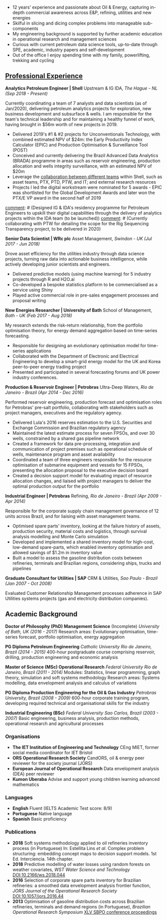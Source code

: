 - 12 years' experience and passionate about Oil & Energy, capturing in-depth commercial awareness across E&P, refining, utilities and new energies
- Skilful in slicing and dicing complex problems into manageable sub-components
- My engineering background is supported by further academic education in operational research and management sciences
- Curious with current petroleum data science tools, up-to-date through SPE, academic, industry papers and self-development
- Out of the office I enjoy spending time with my family, powerlifting, trekking and cycling

[comment]: # (I am skilful in slicing and communicating complex problems into modularised sub-components)
[comment]: # (decision scientist)
[comment]: # (designing analytics solutions and supporting colleagues translate mathematics into engineering and management language.)


## [Professional Experience](https://www.linkedin.com/in/efs-alvarenga/)
__Analytics Petroleum Engineer | Shell__ Upstream & IG IDA,
_The Hague - NL (Sep 2018 - Present)_

Currently coordinating a team of 7 analysts and data scientists (as of Jan/2020), delivering petroleum analytics projects for exploration, new business development and subsurface & wells. I am responsible for the team's technical leadership and for maintaining a healthy funnel of work, having brought in $56m worth of new projects in 2019.
- Delivered 2019's #1 & #2 projects for Unconventionals Technology, with combined estimated NPV of $24m: the Early Productivity Index Calculator (EPIC) and Production Optimisation & Surveillance Tool (POST)
- Conceived and currently delivering the Brazil Advanced Data Analytics (BRADA) programme in areas such as reservoir engineering, production allocation and wells integrity surveillance, with an estimated NPV of $20m
- Leverage the [collaboration between different teams](https://headlinesuk.foleon.com/shell-ai/shellai2019report/upstream-analytics/) within Shell, such as asset teams, PTX, PTD, PTW, and IT; and external research resources
- Projects I led the digital workstream were nominated for 5 awards - EPIC was shortlisted for the Global Development Awards and later won the PTX/E VP award in the second half of 2019

[comment]: # (Elf)
[comment]: # (Collaboration with R&D)
[comment]: # (Designed IG & IDA's residency programme for Petroleum Engineers to upskill their digital capabilities through the delivery of analytics projects within the IDA team (to be launched))
[comment]: # (Currently collaborating with PTW for detailing the scope for the Rig Sequencing Transparency project, to be delivered in 2020)


__Senior Data Scientist | WRc plc__ Asset Management,
_Swindon - UK  (Jul 2017 - Jun 2018)_

Drove asset efficiency for the utilities industry through data science projects, turning raw data into actionable business intelligence, while actively developing junior scientists and engineers.
- Delivered predictive models (using machine learning) for 5 industry projects through R and H2O.ai
- Co-developed a bespoke statistics platform to be commercialised as a service using Shiny
- Played active commercial role in pre-sales engagement processes and proposal writing

[comment]: # (Leaded data analytics training cohorts for the Environment Agency, Southern Water and DNV GL)
[comment]: # (Supported analysts' development through on-the-job technical coaching)
[comment]: # (Standardised data visualisations by developing an internal R package for graphics)
[comment]: # (Provided guidance on academic publishing of innovative data science models applied to utilities)
[comment]: # (responsible for project scoping)
[comment]: # (leakage, water quality asset resilience, investment optimisation)


__New Energies Researcher | University of Bath__ School of Management,
_Bath - UK (Feb 2017 - Aug 2018)_

My research extends the risk-return relationship, from the portfolio optimisation theory, for energy demand aggregation based on time-series forecasting.
- Responsible for designing an evolutionary optimisation model for time-series applications
- Collaborated with the Department of Electronic and Electrical Engineering to develop a smart-grid energy model for the UK and Korea peer-to-peer energy trading project
- Presented and participated in several forecasting forums and UK power industry conferences.

[comment]: # (I hypothesise that a portfolio of customers, chosen through maximising the forecast accuracy, would be an ideal trading object within a peer-to-peer energy marketplace)

__Production & Reservoir Engineer | Petrobras__ Ultra-Deep Waters,
_Rio de Janeiro - Brazil (Apr 2014 - Dec 2016)_

Performed reservoir engineering, production forecast and optimisation roles for Petrobras' pre-salt portfolio, collaborating with stakeholders such as project managers, executives and the regulatory agency.
- Delivered Lula's 2016 reserves estimation to the U.S. Securities and Exchange Commission and Brazilian regulatory agency
- Maintained the latest estimate process for seven FPSOs, and over 30 wells, constrained by a shared gas pipeline network
- Created a framework for data pre-processing, integration and communication of project premises such as operational schedule of wells, maintenance program and asset availability
- Coordinated a team of three engineers responsible for the resource optimisation of submarine equipment and vessels for 15 FPSOs, presenting the allocation proposal to the executive decision board
- Created a decision support model for evaluating impact of resource allocation changes, and liaised with project managers to deliver the optimal production output for the portfolio

[comment]: # (Programmed the activity of eight vessels in an in-house scheduling platform, connecting 25 ultra-deep wells in 2015, and reducing the average idle time in 5%.)
[comment]: # (Assessed the risk of different production estimations for the decision-making process using Excel @Risk)
[comment]: # (This model supported strategic decision making, production forecasting and investment optimisation)
[comment]: # (Designed a machine learning oil/water permeability model implementing clustering and classification algorithms)

__Industrial Engineer | Petrobras__ Refining,
_Rio de Janeiro - Brazil (Apr 2009 - Apr 2014)_

Responsible for the corporate supply chain management governance of 12 units across Brazil, and for liaising with asset management teams.
- Optimised spare parts' inventory, looking at the failure history of assets, production security, material costs and logistics, through survival analysis modelling and Monte Carlo simulation
- Developed and implemented a shared inventory model for high-cost, low-demand spare-parts, which enabled inventory optimisation and allowed savings of $1.2m in inventory value
- Built a model to assess the gasoline distribution costs between refineries, terminals and Brazilian regions, considering ships, trucks and pipelines

[comment]: # (Liaised with maintenance, reliability and engineering teams to develop the first version of the Predictive Maintenance Supply Planning Standard for Petrobras Refining Division, supporting 12 refineries)
[comment]: # (Responsible for the supply chain dashboard for the refinery system, using SAP ERP and BI data)
[comment]: # (Designed inventory outsourcing contracts for 6 refineries)
[comment]: # (Member of the refining inventory demobilisation team, negotiating the return of USD 16 million in stock value of unused spare-parts to suppliers)
[comment]: # (Evaluated the supply chain management compliance in 6 refineries, comparing them to Petrobras benchmarks in inventory control, procurement and maintenance integration)
[comment]: # (Responsible for materials supply planning of scheduled maintenance shortages, integrating with Asset Management processes.)
[comment]: # (Designed performance KPIs for material planning and overplus requests for large maintenance projects)
[comment]: # (Developed the first version of the Predictive Maintenance Supply Planning Standard for Petrobras Refining Division, supporting 12 refineries)
[comment]: # (Liaised with maintenance, reliability and engineering teams to deliver the supply chain plan for units’ routine maintenance data mining SAP reports to feed a survival analysis model on Weibul++)
[comment]: # (Experienced in materials procurement management for two large maintenance projects - USD 25 million, each and one revamp project - USD 100 million)


__Graduate Consultant for Utilities | SAP__ CRM & Utilities,
_Sao Paulo - Brazil (Jan 2007 - Oct 2008)_

Evaluated Customer Relationship Management processes adherence in SAP Utilities systems projects (gas and electricity distribution companies).

[comment]: # (Supported pre-sales teams for consumer products and beverages industries)
[comment]: # (Responsible for assessing the implementation practices at SAP projects for Brazilian gas and energy distribution companies, such as Neoenergia, CPFL and Comgas.)
[comment]: # (This task involved a lot of experience exchange with SAP Germany and Latin America employees, alongside defining the best implementation techniques that would comply with the process required by the customers. I had the opportunity to define the data communication strategy from the CRM module to the central SAP module, regarding utilities customer databases.)
[comment]: # (Supported commercial teams for consumer products and beverages industries, such as Coca-Cola, Schincariol, Johnson & Johnson and Fast Shop.)


## Academic Background
__Doctor of Philosophy (PhD) Management Science__ (Incomplete)
_University of Bath, UK (2016 - 2017)_
Research areas: Evolutionary optimisation, time-series forecast, portfolio optimisation, energy aggregation

__PG Diploma Petroleum Engineering__
_Catholic University Rio de Janeiro, Brazil (2014 - 2015)_
400-hour postgraduate course comprising reservoir, drilling, production engineering and economic analysis

__Master of Science (MSc) Operational Research__
_Federal University Rio de Janeiro, Brazil (2011 - 2014)_
Modules: Statistics, linear programming, graph theory, simulation and soft systems methodology
Research areas: Systems modelling, data envelopment analysis and calculus of variations

__PG Diploma Production Engineering for the Oil & Gas Industry__
_Petrobras University, Brazil (2008 - 2009)_
600-hour corporate training program, developing required technical and organisational skills for the industry

__Industrial Engineering (BSc)__
_Federal University Sao Carlos, Brazil (2003 - 2007)_
Basic engineering, business analysis, production methods, operational research and agricultural processes

### Organisations
- **The IET Institution of Engineering and Technology** CEng MIET, former social media coordinator for IET Bristol
- **ORS Operational Research Society** CandORS, oil & energy peer reviewer for the society journal (JORS)
- **European Journal of Operational Research** Data envelopment analysis (DEA) peer reviewer
- **Kumon Uberaba** Advise and support young children learning advanced mathematics

[comment]: # (**SPE Society of Petroleum Engineers**   Volunteer translator and career pathways advisor)

### Languages
- **English** Fluent (IELTS Academic Test score: 8/9)
- **Portuguese** Native language
- **Spanish** Basic proficiency

### Publications
- **2018** Soft systems methodology applied to oil refineries inventory process (in Portuguese) In: Estellita Lins *et al*. Complex problem structuring: embedding concept maps to decision support models. 1st Ed. Interciencia. 14th chapter.
- **2018** Predictive modelling of water losses using random forests on weather covariates, *WST Water Science and Technology* [DOI:10.2166/ws.2018.044](http://ws.iwaponline.com/content/early/2018/03/16/ws.2018.044)
- **2016** Selection of corporate spare parts inventory for Brazilian refineries: a smoothed data envelopment analysis frontier function, *JORS Journal of the Operational Research Society* [DOI:10.1057/jors.2016.44](https://www.tandfonline.com/doi/abs/10.1057/jors.2016.44?journalCode=tjor20)
- **2013** Optimisation of gasoline distribution costs across Brazilian refineries, terminals and demand regions (in Portuguese), *Brazilian Operational Research Symposium*  [XLV SBPO conference proceedings](http://www.din.uem.br/~ademir/sbpo/sbpo2013/pdf/arq0181.pdf)
